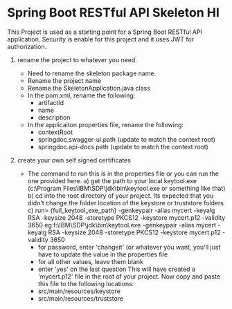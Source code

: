 # Spring Boot RESTful API Skeleton HI

This Project is used as a starting point for a Spring Boot RESTful API application. Security is enable for this project and it uses JWT for authorization.
1) rename the project to whatever you need.
	- Need to rename the skeleton package name.
	- Rename the project name
	- Rename the SkeletonApplication.java class
	- In the pom.xml, rename the following:
		- artifactId
		- name
		- description
	- In the applicaiton.properties file, rename the following:
		- contextRoot
		- springdoc.swagger-ui.path (update to match the context root)
		- springdoc.api-docs.path (update to match the context root)

2) create your own self signed certificates
	- The command to run this is in the properties file or you can run the one provided here.
	a) get the path to your local keytool.exe  (c:\Program Files\IBM\SDP\jdk\bin\keytool.exe or something like that)
	b) cd into the root directory of your project.  Its expected that you didn't change the folder location of the keystore or truststore folders
	c) run> {full_keytool_exe_path} -genkeypair -alias mycert -keyalg RSA -keysize 2048 -storetype PKCS12 -keystore mycert.p12 -validity 3650
	eg f:\IBM\SDP\jdk\bin\keytool.exe -genkeypair -alias mycert -keyalg RSA -keysize 2048 -storetype PKCS12 -keystore mycert.p12 -validity 3650
		- for password, enter 'changeit' (or whatever you want, you'll just have to update the value in the properties file
		- for all other values, leave them blank
		- enter 'yes' on the last question 
	This will have created a 'mycert.p12' file in the root of your project.  Now copy and paste this file to the following locations:
		- src/main/resources/keystore
		- src/main/resources/truststore

